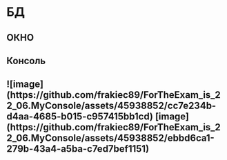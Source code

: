 <H1>БД
<H2>ОКНО  
<H2>Консоль 
<H2>
![image](https://github.com/frakiec89/ForTheExam_is_22_06.MyConsole/assets/45938852/cc7e234b-d4aa-4685-b015-c957415bb1cd)
[image](https://github.com/frakiec89/ForTheExam_is_22_06.MyConsole/assets/45938852/ebbd6ca1-279b-43a4-a5ba-c7ed7bef1151)

